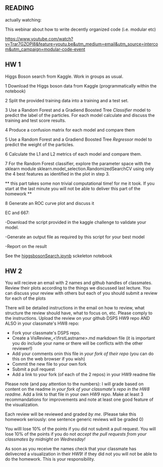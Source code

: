 ## READING
actually watching: 

This webinar about how to write decently organized code (i.e. modular etc)

https://www.youtube.com/watch?v=Trar7GZOPl8&feature=youtu.be&utm_medium=email&utm_source=intercom&utm_campaign=modular-code-event


##  HW 1

Higgs Boson search from Kaggle. Work in groups as usual.

1 Download the Higgs boson data from Kaggle (programmatically within the notebook)

2 Split the provided training data into a training and a test set. 

3 Use a Random Forest and a Gradiend Boosted Tree *Classifier* model to predict the label of the particles.
For each model calculate and discuss the training and test score results.

4 Produce a confusion matrix for each model and compare them

5 Use a Random Forest and a Gradiend Boosted Tree *Regressor* model to predict the weight of the particles.
 
6 Calculate the L1 and L2 metrics of each model and compare them.

7 For the Random Forest classifier, explore the parameter space with the sklearn module sklearn.model_selection.RandomizedSearchCV using only the 4 best features as identified in the plot in step 3.

** this part takes some non trivial computational time! for me it took. If you start at the last minute you will not be able to deliver this part of the homework **

8 Generate an ROC curve plot and discuss it

EC and 667: 
     
   -Download the script provided in the kaggle challenge to validate your model. 

   -Generate an output file as required by this script for your best model
   
   -Report on the result
   
See the [higgsbosonSearch.ipynb](higgsbosonSearch.ipynb) sckeleton notebook



## HW 2
You will recieve an email with 2 names and github handles of classmates. Review their plots according to the things we discussed last lecture. You can discuss your review with others but each of you should submit a review for each of the plots

There will be detailed instructions in the email on how to review, what structure the review should have, what to focus on, etc. Please comply to the instructions. Upload the review on your github DSPS HW9 repo AND ALSO in your classmate's HW8 repo: 
- Fork your classmate's DSPS repo.
- Create a VisReview_<\firstLastname\>.md markdown file (it is important you do include your name or there will be conflicts with the other reviewer!)
- Add your comments onin this file in *your fork of their repo* (you can do this on the web browser if you wish)
- Commit the new file to your own fork
- Submit a pull request 
- Add a link to your fork (of each of the 2 repos) in your HW9 readme file

Please note (and pay attention to the numbers): I will grade based on content on the readme in *your fork of your classmate's repo in the HW8 readme*. Add a link to that file in your own *HW9 repo*. 
Make at least 3 recommandations for improvements and note at least one good feature of the visualization. 

Each review will be reviewed and graded *by me*. (Please take this homework seriously: one sentence generic reviews will be graded 0)

You willl lose 10% of the points if you did not submit a pull request. 
You will lose 10% of the points if you do not *accept the pull requests from your classmates by midnight on Wednesday!*

As soon as you receive the names check that your classmate has delivecred a visualization in their HW9! if they did not you will not be able to do the homework. This is your responsibility. 

